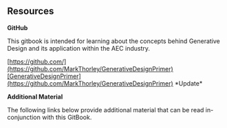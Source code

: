 ## Resources

**GitHub**

This gitbook is intended for learning about the concepts behind Generative Design and its application within the AEC industry. 

[https://github.com/](https://github.com/MarkThorley/GenerativeDesignPrimer)[GenerativeDesignPrimer](https://github.com/MarkThorley/GenerativeDesignPrimer) \*Update\*


**Additional Material**

The following links below provide additional material that can be read in-conjunction with this GitBook.

